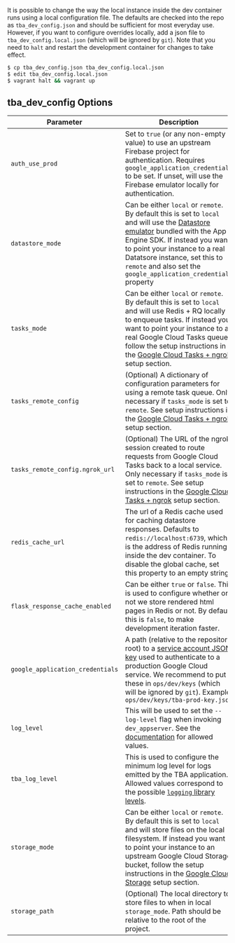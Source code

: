 It is possible to change the way the local instance inside the dev container runs using a local configuration file. The defaults are checked into the repo as `tba_dev_config.json` and should be sufficient for most everyday use. However, if you want to configure overrides locally, add a json file to `tba_dev_config.local.json` (which will be ignored by `git`). Note that you need to `halt` and restart the development container for changes to take effect.

```bash
$ cp tba_dev_config.json tba_dev_config.local.json
$ edit tba_dev_config.local.json
$ vagrant halt && vagrant up
```

## tba_dev_config Options

| Parameter | Description |
| --- | --- |
| `auth_use_prod` | Set to `true` (or any non-empty value) to use an upstream Firebase project for authentication. Requires `google_application_credentials` to be set. If unset, will use the Firebase emulator locally for authentication. |
| `datastore_mode` | Can be either `local` or `remote`. By default this is set to `local` and will use the [Datastore emulator](https://cloud.google.com/datastore/docs/tools/datastore-emulator) bundled with the App Engine SDK. If instead you want to point your instance to a real Datatsore instance, set this to `remote` and also set the `google_application_credentials` property |
| `tasks_mode` | Can be either `local` or `remote`. By default this is set to `local` and will use Redis + RQ locally to enqueue tasks. If instead you want to point your instance to a real Google Cloud Tasks queue, follow the setup instructions in the [Google Cloud Tasks + ngrok](https://github.com/the-blue-alliance/the-blue-alliance/wiki/Queues-and-defer#google-cloud-tasks--ngrok) setup section. |
| `tasks_remote_config` | (Optional) A dictionary of configuration parameters for using a remote task queue. Only necessary if `tasks_mode` is set to `remote`. See setup instructions in the [Google Cloud Tasks + ngrok](https://github.com/the-blue-alliance/the-blue-alliance/wiki/Queues-and-defer#google-cloud-tasks--ngrok) setup section. |
| `tasks_remote_config.ngrok_url` | (Optional) The URL of the ngrok session created to route requests from Google Cloud Tasks back to a local service. Only necessary if `tasks_mode` is set to `remote`. See setup instructions in the [Google Cloud Tasks + ngrok](https://github.com/the-blue-alliance/the-blue-alliance/wiki/Queues-and-defer#google-cloud-tasks--ngrok) setup section. |
| `redis_cache_url` | The url of a Redis cache used for caching datastore responses. Defaults to `redis://localhost:6739`, which is the address of Redis running inside the dev container. To disable the global cache, set this property to an empty string. |
| `flask_response_cache_enabled` | Can be either `true` or `false`. This is used to configure whether or not we store rendered html pages in Redis or not. By default this is `false`, to make development iteration faster. |
| `google_application_credentials` | A path (relative to the repository root) to a [service account JSON key](https://cloud.google.com/iam/docs/creating-managing-service-account-keys) used to authenticate to a production Google Cloud service. We recommend to put these in `ops/dev/keys` (which will be ignored by `git`). Example: `ops/dev/keys/tba-prod-key.json` |
| `log_level` | This will be used to set the `--log-level` flag when invoking `dev_appserver`. See the [documentation](https://cloud.google.com/appengine/docs/standard/python3/tools/local-devserver-command) for allowed values. |
| `tba_log_level` | This is used to configure the minimum log level for logs emitted by the TBA application. Allowed values correspond to the possible [`logging` library levels](https://docs.python.org/2/library/logging.html#logging-levels). |
| `storage_mode` | Can be either `local` or `remote`. By default this is set to `local` and will store files on the local filesystem. If instead you want to point your instance to an upstream Google Cloud Storage bucket, follow the setup instructions in the [Google Cloud Storage](https://github.com/the-blue-alliance/the-blue-alliance/wiki/Storage#google-cloud-storage) setup section. |
| `storage_path` | (Optional) The local directory to store files to when in local `storage_mode`. Path should be relative to the root of the project. |

